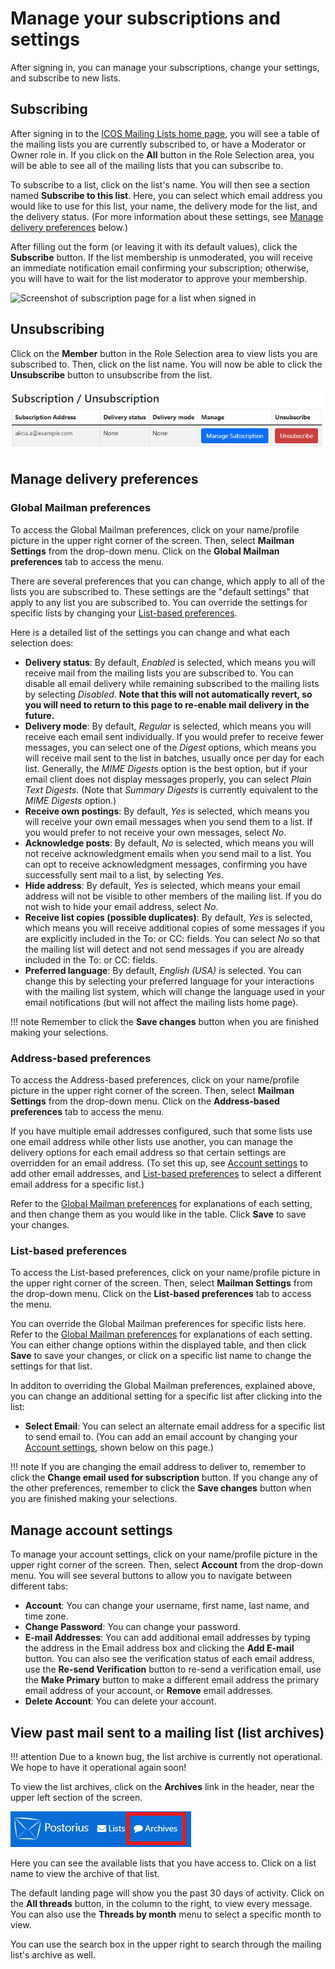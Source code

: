 # Manage your subscriptions and settings

After signing in, you can manage your subscriptions, change your settings, and
subscribe to new lists.

## Subscribing

After signing in to the [ICOS Mailing Lists home
page](https://lists.icos-ri.eu), you will see a table of the mailing lists you
are currently subscribed to, or have a Moderator or Owner role in. If you click
on the **All** button in the Role Selection area, you will be able to see all of
the mailing lists that you can subscribe to.

To subscribe to a list, click on the list's name. You will then see a section
named **Subscribe to this list**. Here, you can select which email address you
would like to use for this list, your name, the delivery mode for the list, and
the delivery status. (For more information about these settings, see [Manage
delivery preferences](#manage-delivery-preferences) below.)

After filling out the form (or leaving it with its default values), click the
**Subscribe** button. If the list membership is unmoderated, you will receive an
immediate notification email confirming your subscription; otherwise, you will
have to wait for the list moderator to approve your membership.

![Screenshot of subscription page for a list when signed
in](img/subscribe_after_signin.png)

## Unsubscribing

Click on the **Member** button in the Role Selection area to view lists you are
subscribed to. Then, click on the list name. You will now be able to click the
**Unsubscribe** button to unsubscribe from the list.

![Screenshot of unsubscribe button](img/unsubscribe.png)

## Manage delivery preferences

### Global Mailman preferences

To access the Global Mailman preferences, click on your name/profile picture in
the upper right corner of the screen. Then, select **Mailman Settings** from the
drop-down menu. Click on the **Global Mailman preferences** tab to access the
menu.

There are several preferences that you can change, which apply to all of the
lists you are subscribed to. These settings are the "default settings" that
apply to any list you are subscribed to. You can override the settings for
specific lists by changing your [List-based
preferences](#list-based-preferences).

Here is a detailed list of the settings you can change and what each selection
does:

- **Delivery status**: By default, *Enabled* is selected, which means you will
receive mail from the mailing lists you are subscribed to. You can disable all
email delivery while remaining subscribed to the mailing lists by selecting
*Disabled*. **Note that this will not automatically revert, so you will need
to return to this page to re-enable mail delivery in the future.**
- **Delivery mode**: By default, *Regular* is selected, which means you will
receive each email sent individually. If you would prefer to receive fewer
messages, you can select one of the *Digest* options, which means you will
receive mail sent to the list in batches, usually once per day for each list.
Generally, the *MIME Digests* option is the best option, but if your email
client does not display messages properly, you can select *Plain Text
Digests*. (Note that *Summary Digests* is currently equivalent to the *MIME
Digests* option.)
- **Receive own postings**: By default, *Yes* is selected, which means you will
receive your own email messages when you send them to a list. If you would
prefer to not receive your own messages, select *No*.
- **Acknowledge posts**: By default, *No* is selected, which means you will not
receive acknowledgment emails when you send mail to a list. You can opt to
receive acknowledgment messages, confirming you have successfully sent mail to
a list, by selecting *Yes*.
- **Hide address**: By default, *Yes* is selected, which means your email
address will not be visible to other members of the mailing list. If you do
not wish to hide your email address, select *No*.
- **Receive list copies (possible duplicates)**: By default, *Yes* is selected,
which means you will receive additional copies of some messages if you are
explicitly included in the To: or CC: fields. You can select *No* so that the
mailing list will detect and not send messages if you are already included in
the To: or CC: fields.
- **Preferred language**: By default, *English (USA)* is selected. You can
change this by selecting your preferred language for your interactions with
the mailing list system, which will change the language used in your email
notifications (but will not affect the mailing lists home page).

!!! note
    Remember to click the **Save changes** button when you are finished making
    your selections.

### Address-based preferences

To access the Address-based preferences, click on your name/profile picture in
the upper right corner of the screen. Then, select **Mailman Settings** from the
drop-down menu. Click on the **Address-based preferences** tab to access the
menu.

If you have multiple email addresses configured, such that some lists use one
email address while other lists use another, you can manage the delivery options
for each email address so that certain settings are overridden for an email
address. (To set this up, see [Account settings](#manage-account-settings) to
add other email addresses, and [List-based preferences](#list-based-preferences)
to select a different email address for a specific list.)

Refer to the [Global Mailman preferences](#global-mailman-preferences) for
explanations of each setting, and then change them as you would like in the
table. Click **Save** to save your changes.

### List-based preferences

To access the List-based preferences, click on your name/profile picture in the
upper right corner of the screen. Then, select **Mailman Settings** from the
drop-down menu. Click on the **List-based preferences** tab to access the menu.

You can override the Global Mailman preferences for specific lists here. Refer
to the [Global Mailman preferences](#global-mailman-preferences) for
explanations of each setting. You can either change options within the displayed
table, and then click **Save** to save your changes, or click on a specific list
name to change the settings for that list. 

In additon to overriding the Global Mailman preferences, explained above, you
can change an additional setting for a specific list after clicking into the
list:

- **Select Email**: You can select an alternate email address for a specific
  list to send email to. (You can add an email account by changing your [Account
  settings](#manage-account-settings), shown below on this page.)

!!! note 
    If you are changing the email address to deliver to, remember to click the
    **Change email used for subscription** button. If you change any of the
    other preferences, remember to click the **Save changes** button when you
    are finished making your selections.

## Manage account settings

To manage your account settings, click on your name/profile picture in the upper
right corner of the screen. Then, select **Account** from the drop-down menu.
You will see several buttons to allow you to navigate between different tabs:

- **Account**: You can change your username, first name, last name, and time
zone.
- **Change Password**: You can change your password.
- **E-mail Addresses**: You can add additional email addresses by typing the
address in the Email address box and clicking the **Add E-mail** button. You
can also see the verification status of each email address, use the **Re-send
Verification** button to re-send a verification email, use the **Make
Primary** button to make a different email address the primary email address
of your account, or **Remove** email addresses.
- **Delete Account**: You can delete your account.

## View past mail sent to a mailing list (list archives)

!!! attention
    Due to a known bug, the list archive is currently not operational. We hope
    to have it operational again soon!

To view the list archives, click on the **Archives** link in the header, near
the upper left section of the screen.

![Archives link](img/archives_link.png)

Here you can see the available lists that you have access to. Click on a list
name to view the archive of that list.

The default landing page will show you the past 30 days of activity. Click on
the **All threads** button, in the column to the right, to view every message.
You can also use the **Threads by month** menu to select a specific month to
view.

You can use the search box in the upper right to search through the mailing
list's archive as well. 